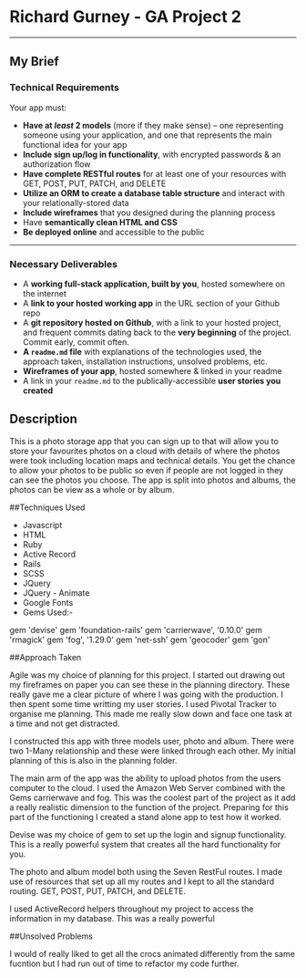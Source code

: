 # Richard Gurney - GA Project 2

---

## My Brief


### Technical Requirements

Your app must:

* **Have at _least_ 2 models** (more if they make sense) – one representing someone using your application, and one that represents the main functional idea for your app
* **Include sign up/log in functionality**, with encrypted passwords & an authorization flow
* **Have complete RESTful routes** for at least one of your resources with GET, POST, PUT, PATCH, and DELETE
* **Utilize an ORM to create a database table structure** and interact with your relationally-stored data
* **Include wireframes** that you designed during the planning process
* Have **semantically clean HTML and CSS**
* **Be deployed online** and accessible to the public

---

### Necessary Deliverables

* A **working full-stack application, built by you**, hosted somewhere on the internet
* A **link to your hosted working app** in the URL section of your Github repo
* A **git repository hosted on Github**, with a link to your hosted project,  and frequent commits dating back to the **very beginning** of the project. Commit early, commit often.
* **A ``readme.md`` file** with explanations of the technologies used, the approach taken, installation instructions, unsolved problems, etc.
* **Wireframes of your app**, hosted somewhere & linked in your readme
* A link in your ``readme.md`` to the publically-accessible **user stories you created**
## Description

This is a photo storage app that you can sign up to that will allow you to store your favourites photos on a cloud with details of where the photos were took including location maps and technical details. You get the chance to allow your photos to be public so even if people are not logged in they can see the photos you choose. The app is split into photos and albums, the photos can be view as a whole or by album.


##Techniques Used
* Javascript
* HTML
* Ruby
* Active Record
* Rails
* SCSS
* JQuery
* JQuery - Animate
* Google Fonts
* Gems Used:-

gem 'devise'
gem 'foundation-rails'
gem 'carrierwave', '0.10.0'
gem 'rmagick'
gem 'fog', '1.29.0'
gem 'net-ssh'
gem 'geocoder'
gem 'gon'

##Approach Taken

Agile was my choice of planning for this project. I started out drawing out my fireframes on paper you can see these in the planning directory. These really gave me a clear picture of where I was going with the production. I then spent some time writting my user stories. I used Pivotal Tracker to organise me planning. This made me really slow down and face one task at a time and not get distracted. 

I constructed this app with three models user, photo and album. There were two 1-Many relationship and these were linked through each other. My initial planning of this is also in the planning folder. 

The main arm of the app was the ability to upload photos from the users computer to the cloud. I used the Amazon Web Server combined with the Gems carrierwave and fog. This was the coolest part of the project as it add a really realistic dimension to the function of the project. Preparing for this part of the functioning I created a stand alone app to test how it worked. 

Devise was my choice of gem to set up the login and signup functionality. This is a really powerful system that creates all the hard functionality for you.

The photo and album model both using the Seven RestFul routes. I made use of resources that set up all my routes and I kept to all the standard routing. GET, POST, PUT, PATCH, and DELETE.

I used ActiveRecord helpers throughout my project to access the information in my database. This was a really powerful




##Unsolved Problems

I would of really liked to get all the crocs animated differently from the same fucntion but I had run out of time to refactor my code further.